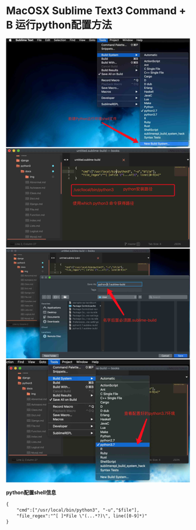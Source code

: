 # MacOSX Sublime Text3 Command + B  运行python配置方法

![Screenshot](img/command+b0.jpg)
![Screenshot](img/command+b1.jpg)
![Screenshot](img/command+b2.jpg)
![Screenshot](img/command+b3.jpg)

**python配置shell信息**

```
{
    "cmd":["/usr/local/bin/python3", "-u","$file"],
    "file_regex":"^[ ]*File \"(...*?)\", line([0-9]*)"
}
```